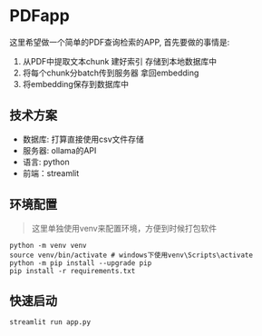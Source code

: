 # PDFapp

这里希望做一个简单的PDF查询检索的APP, 首先要做的事情是:

1. 从PDF中提取文本chunk 建好索引 存储到本地数据库中
2. 将每个chunk分batch传到服务器 拿回embedding
3. 将embedding保存到数据库中

## 技术方案

- 数据库: 打算直接使用csv文件存储
- 服务器: ollama的API
- 语言: python
- 前端：streamlit

## 环境配置

> 这里单独使用venv来配置环境，方便到时候打包软件

```shell
python -m venv venv
source venv/bin/activate # windows下使用venv\Scripts\activate
python -m pip install --upgrade pip
pip install -r requirements.txt
```

## 快速启动

```shell
streamlit run app.py
```
